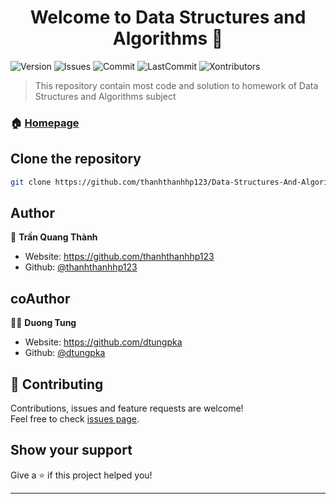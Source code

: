 <h1 align="center">Welcome to Data Structures and Algorithms 👋</h1>
<p>
  <img alt="Version" src="https://img.shields.io/badge/version-1.0.0-blue.svg?cacheSeconds=2592000" />
   <img alt="Issues" src="https://img.shields.io/github/commits-since/thanhthanhhp123/Data-Structures-And-Algorithms/v.1.0.0/main" />
  <img alt="Commit" src="https://img.shields.io/github/commit-status/thanhthanhhp123/Data-Structures-And-Algorithms/main/dc029efce1d9237a7b3bfe5494b4f0ffe7dfd9f9" />
  <img alt="LastCommit" src="https://img.shields.io/github/last-commit/thanhthanhhp123/Data-Structures-And-Algorithms" />
  <img alt="Xontributors" src="https://img.shields.io/github/contributors/thanhthanhhp123/Data-Structures-And-Algorithms" />

  
</p>

> This repository contain most code and solution to homework of Data Structures and Algorithms subject 

### 🏠 [Homepage](https://github.com/thanhthanhhp123/Data-Structures-And-Algorithms)

## Clone the repository

```sh
git clone https://github.com/thanhthanhhp123/Data-Structures-And-Algorithms.git
```

## Author

👤 **Trần Quang Thành**

* Website: https://github.com/thanhthanhhp123
* Github: [@thanhthanhhp123](https://github.com/thanhthanhhp123)
## coAuthor

🤦‍♂️ **Duong Tung**

* Website: https://github.com/dtungpka
* Github: [@dtungpka](https://github.com/dtungpka)

## 🤝 Contributing

Contributions, issues and feature requests are welcome!<br />Feel free to check [issues page](https://github.com/thanhthanhhp123/Data-Structures-And-Algorithms/issues/new/). 

## Show your support

Give a ⭐️ if this project helped you!

***
